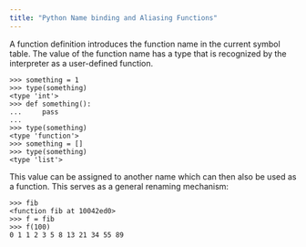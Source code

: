 ```yaml
---
title: "Python Name binding and Aliasing Functions"
---
```


A function definition introduces the function name in the current symbol table. The value of the function name has a type that is recognized by the interpreter as a user-defined function.

    >>> something = 1
    >>> type(something)
    <type 'int'>
    >>> def something():
    ...     pass
    ...
    >>> type(something)
    <type 'function'>
    >>> something = []
    >>> type(something)
    <type 'list'>

This value can be assigned to another name which can then also be used as a function. This serves as a general renaming mechanism:

    >>> fib
    <function fib at 10042ed0>
    >>> f = fib
    >>> f(100)
    0 1 1 2 3 5 8 13 21 34 55 89

